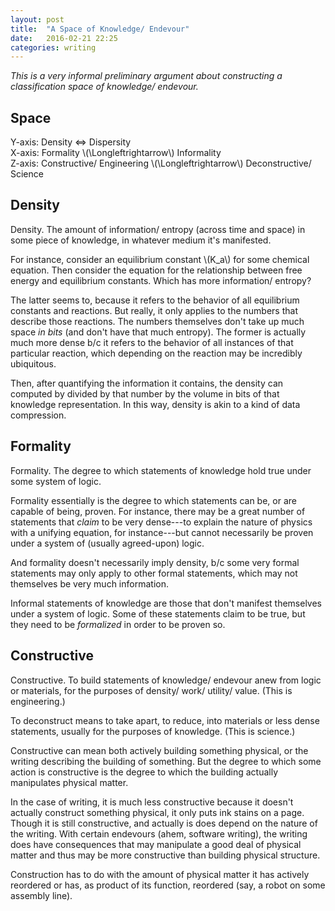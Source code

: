 ```yaml
---
layout: post
title:  "A Space of Knowledge/ Endevour"
date:   2016-02-21 22:25 
categories: writing
---
```


*This is a very informal preliminary argument about constructing a classification space of
knowledge/ endevour.*

## Space 

Y-axis: Density $\Longleftrightarrow$ Dispersity  
X-axis: Formality \\(\Longleftrightarrow\\) Informality  
Z-axis: Constructive/ Engineering \\(\Longleftrightarrow\\) Deconstructive/ Science  

## Density 

Density. The amount of information/ entropy (across time and space) in some piece 
of knowledge, in whatever medium it's manifested.

For instance, consider an equilibrium constant \\(K_a\\) for some chemical equation. 
Then consider the equation for the relationship between free energy and equilibrium constants. 
Which has more information/ entropy? 

The latter seems to, because it refers to the behavior of all equilibrium constants and reactions. 
But really, it only applies to the numbers that describe those reactions. The numbers 
themselves don't take up much space *in bits* (and don't have that much entropy). The former is 
actually much more dense b/c it refers to the behavior of all instances of that particular reaction,
which depending on the reaction may be incredibly ubiquitous. 

Then, after quantifying the information it contains, the density can computed by divided by that 
number by the volume in bits of that knowledge representation. In this way, density is akin to a 
kind of data compression. 

## Formality 

Formality. The degree to which statements of knowledge hold true under some system of logic. 

Formality essentially is the degree to which statements can be, or are capable of being, proven. For 
instance, there may be a great number of statements that *claim* to be very dense---to explain the 
nature of physics with a unifying equation, for instance---but cannot necessarily be proven under a 
system of (usually agreed-upon) logic. 

And formality doesn't necessarily imply density, b/c some very formal statements may only apply to other 
formal statements, which may not themselves be very much information. 

Informal statements of knowledge are those that don't manifest themselves under a system of logic. 
Some of these statements claim to be true, but they need to be *formalized* in order to be proven so. 

## Constructive

Constructive. To build statements of knowledge/ endevour anew from logic or materials, for the 
purposes of density/ work/ utility/ value. (This is engineering.) 

To deconstruct means to take apart, to reduce, into materials or less dense statements, usually for the 
purposes of knowledge. (This is science.)

Constructive can mean both actively building something physical, or the writing describing the building 
of something. But the degree to which some action is constructive is the degree to which the building 
actually manipulates physical matter. 

In the case of writing, it is much less constructive because it doesn't actually construct something 
physical, it only puts ink stains on a page. Though it is still constructive, and actually is does depend 
on the nature of the writing. With certain endevours (ahem, software writing), the writing does have 
consequences that may manipulate a good deal of physical matter and thus may be more constructive than 
building physical structure. 

Construction has to do with the amount of physical matter it has actively reordered or has, as product 
of its function, reordered (say, a robot on some assembly line). 


